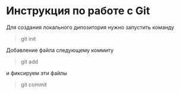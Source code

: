 # Инструкция по работе с Git

Для создания локального дипозитория нужно запустить команду

> git init

Добавление файла  следующему коммиту    

> git add

и фиксируем эти файлы

>git commit